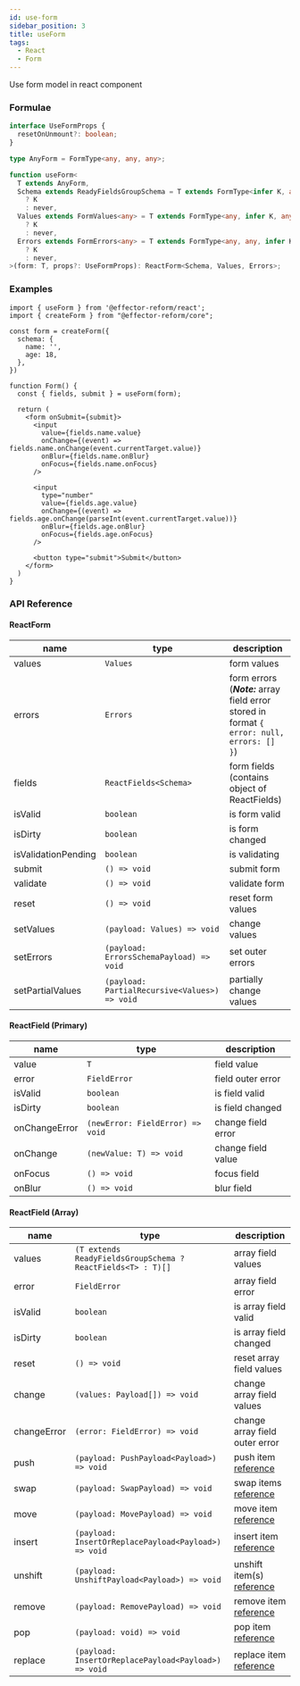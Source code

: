 ```yaml
---
id: use-form
sidebar_position: 3
title: useForm
tags:
  - React
  - Form
---
```


Use form model in react component

### Formulae

```ts
interface UseFormProps {
  resetOnUnmount?: boolean;
}

type AnyForm = FormType<any, any, any>;

function useForm<
  T extends AnyForm,
  Schema extends ReadyFieldsGroupSchema = T extends FormType<infer K, any, any>
    ? K
    : never,
  Values extends FormValues<any> = T extends FormType<any, infer K, any>
    ? K
    : never,
  Errors extends FormErrors<any> = T extends FormType<any, any, infer K>
    ? K
    : never,
>(form: T, props?: UseFormProps): ReactForm<Schema, Values, Errors>;
```

### Examples

```tsx
import { useForm } from '@effector-reform/react';
import { createForm } from "@effector-reform/core";

const form = createForm({
  schema: {
    name: '',
    age: 18,
  },
})

function Form() {
  const { fields, submit } = useForm(form);

  return (
    <form onSubmit={submit}>
      <input
        value={fields.name.value}
        onChange={(event) => fields.name.onChange(event.currentTarget.value)}
        onBlur={fields.name.onBlur}
        onFocus={fields.name.onFocus}
      />
      
      <input
        type="number"
        value={fields.age.value}
        onChange={(event) => fields.age.onChange(parseInt(event.currentTarget.value))}
        onBlur={fields.age.onBlur}
        onFocus={fields.age.onFocus}
      />
      
      <button type="submit">Submit</button>
    </form>
  )
}
```

### API Reference

#### ReactForm

| name                | type                                          | description                                                                                |
|---------------------|-----------------------------------------------|--------------------------------------------------------------------------------------------|
| values              | `Values`                                      | form values                                                                                |
| errors              | `Errors`                                      | form errors (***Note:*** array field error stored in format `{ error: null, errors: [] }`) |
| fields              | `ReactFields<Schema>`                         | form fields (contains object of ReactFields)                                               |
| isValid             | `boolean`                                     | is form valid                                                                              |
| isDirty             | `boolean`                                     | is form changed                                                                            |
| isValidationPending | `boolean`                                     | is validating                                                                              |
| submit              | `() => void`                                  | submit form                                                                                |
| validate            | `() => void`                                  | validate form                                                                              |
| reset               | `() => void`                                  | reset form values                                                                          |
| setValues           | `(payload: Values) => void`                   | change values                                                                              |
| setErrors           | `(payload: ErrorsSchemaPayload) => void`      | set outer errors                                                                           |
| setPartialValues    | `(payload: PartialRecursive<Values>) => void` | partially change values                                                                    |

#### ReactField (Primary)

| name          | type                             | description        |
|---------------|----------------------------------|--------------------|
| value         | `T`                              | field value        |
| error         | `FieldError`                     | field outer error  |
| isValid       | `boolean`                        | is field valid     |
| isDirty       | `boolean`                        | is field changed   |
| onChangeError | `(newError: FieldError) => void` | change field error |
| onChange      | `(newValue: T) => void`          | change field value |
| onFocus       | `() => void`                     | focus field        |
| onBlur        | `() => void`                     | blur field         |

#### ReactField (Array)

| name        | type                                                        | description                                             |
|-------------|-------------------------------------------------------------|---------------------------------------------------------|
| values      | `(T extends ReadyFieldsGroupSchema ? ReactFields<T> : T)[]` | array field values                                      |
| error       | `FieldError`                                                | array field error                                       |
| isValid     | `boolean`                                                   | is array field valid                                    |
| isDirty     | `boolean`                                                   | is array field changed                                  |
| reset       | `() => void`                                                | reset array field values                                |
| change      | `(values: Payload[]) => void`                               | change array field values                               |
| changeError | `(error: FieldError) => void`                               | change array field outer error                          |
| push        | `(payload: PushPayload<Payload>) => void`                   | push item [reference](../core/create-array-field)       |
| swap        | `(payload: SwapPayload) => void`                            | swap items [reference](../core/create-array-field)      |
| move        | `(payload: MovePayload) => void`                            | move item [reference](../core/create-array-field)       |
| insert      | `(payload: InsertOrReplacePayload<Payload>) => void`        | insert item [reference](../core/create-array-field)     |
| unshift     | `(payload: UnshiftPayload<Payload>) => void`                | unshift item(s) [reference](../core/create-array-field) |
| remove      | `(payload: RemovePayload) => void`                          | remove item [reference](../core/create-array-field)     |
| pop         | `(payload: void) => void`                                   | pop item [reference](../core/create-array-field)        |
| replace     | `(payload: InsertOrReplacePayload<Payload>) => void`        | replace item [reference](../core/create-array-field)    |